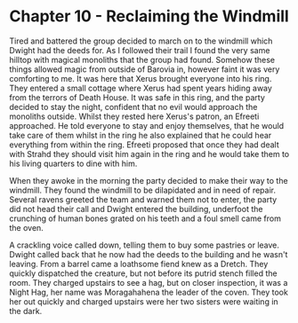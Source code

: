 # Chapter 10 - Reclaiming the Windmill

Tired and battered the group decided to march on to the windmill which Dwight had the deeds for. As I followed their trail I found the very same hilltop with magical monoliths that the group had found. Somehow these things allowed magic from outside of Barovia in, however faint it was very comforting to me. It was here that Xerus brought everyone into his ring. They entered a small cottage where Xerus had spent years hiding away from the terrors of Death House. It was safe in this ring, and the party decided to stay the night, confident that no evil would approach the monoliths outside. Whilst they rested here Xerus's patron, an Efreeti approached. He told everyone to stay and enjoy themselves, that he would take care of them whilst in the ring he also explained that he could hear everything from within the ring. Efreeti proposed that once they had dealt with Strahd they should visit him again in the ring and he would take them to his living quarters to dine with him.

When they awoke in the morning the party decided to make their way to the windmill. They found the windmill to be dilapidated and in need of repair. Several ravens greeted the team and warned them not to enter, the party did not head their call and Dwight entered the building, underfoot the crunching of human bones grated on his teeth and a foul smell came from the oven.

A crackling voice called down, telling them to buy some pastries or leave. Dwight called back that he now had the deeds to the building and he wasn't leaving. From a barrel came a loathsome fiend knew as a Dretch. They quickly dispatched the creature, but not before its putrid stench filled the room. They charged upstairs to see a hag, but on closer inspection, it was a Night Hag, her name was Moragahahena the leader of the coven. They took her out quickly and charged upstairs were her two sisters were waiting in the dark.
